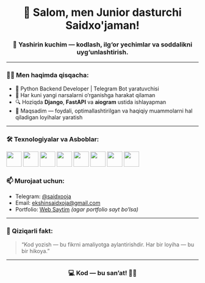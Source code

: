 <h1 align="center">👋 Salom, men  Junior dasturchi Saidxo'jaman!</h1>
<h3 align="center">🎯 Yashirin kuchim — kodlash, ilg‘or yechimlar va soddalikni uyg‘unlashtirish.</h3>

---

### 🧑‍💻 Men haqimda qisqacha:

- 💼 Python Backend Developer | Telegram Bot yaratuvchisi  
- 🧠 Har kuni yangi narsalarni o‘rganishga harakat qilaman  
- 🔍 Hoziqda <b>Django</b>, <b>FastAPI</b> va <b>aiogram</b> ustida ishlayapman  
- 🚀 Maqsadim — foydali, optimallashtirilgan va haqiqiy muammolarni hal qiladigan loyihalar yaratish

---

### 🛠️ Texnologiyalar va Asboblar:

<p align="left">
  <img src="https://cdn.jsdelivr.net/gh/devicons/devicon/icons/python/python-original.svg" width="40" height="40"/>
  <img src="https://cdn.jsdelivr.net/gh/devicons/devicon/icons/django/django-plain.svg" width="40" height="40"/>
  <img src="https://cdn.jsdelivr.net/gh/devicons/devicon/icons/fastapi/fastapi-original.svg" width="40" height="40"/>
  <img src="https://cdn.jsdelivr.net/gh/devicons/devicon/icons/javascript/javascript-original.svg" width="40" height="40"/>
  <img src="https://cdn.jsdelivr.net/gh/devicons/devicon/icons/html5/html5-original.svg" width="40" height="40"/>
  <img src="https://cdn.jsdelivr.net/gh/devicons/devicon/icons/css3/css3-original.svg" width="40" height="40"/>
  <img src="https://cdn.jsdelivr.net/gh/devicons/devicon/icons/postgresql/postgresql-original.svg" width="40" height="40"/>
  <img src="https://cdn.jsdelivr.net/gh/devicons/devicon/icons/git/git-original.svg" width="40" height="40"/>
</p>


### 📫 Murojaat uchun:

- Telegram: [@saidxooja](https://t.me/saidxooja)  
- Email: ekshinsaidxoja@gmail.com  
- Portfolio: [Web Saytim](https://saidxooja.netlify.app) *(agar portfolio sayt bo‘lsa)*

---

### 🧩 Qiziqarli fakt:

> “Kod yozish — bu fikrni amaliyotga aylantirishdir. Har bir loyiha — bu bir hikoya.”

---

<h3 align="center">💻 Kod — bu san’at! 👨‍💻</h3>
